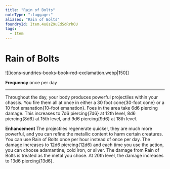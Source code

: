 ```yaml
---
title: "Rain of Bolts"
noteType: ":luggage:"
aliases: "Rain of Bolts"
foundryId: Item.4u8sZ9uEdSdRrhCU
tags:
  - Item
---
```


# Rain of Bolts
![[icons-sundries-books-book-red-exclamation.webp|150]]

**Frequency** once per day

* * *

Throughout the day, your body produces powerful projectiles within your chassis. You fire them all at once in either a 30 foot cone{30-foot cone} or a 10 foot emanation{10-foot emanation}. Foes in the area take 6d6 piercing damage. This increases to 7d6 piercing{7d6} at 12th level, 8d6 piercing{8d6} at 15th level, and 9d6 piercing{9d6} at 18th level.

**Enhancement** The projectiles regenerate quicker, they are much more powerful, and you can refine the metallic content to harm certain creatures. You can use Rain of Bolts once per hour instead of once per day. The damage increases to 12d6 piercing{12d6} and each time you use the action, you can choose adamantine, cold iron, or silver. The damage from Rain of Bolts is treated as the metal you chose. At 20th level, the damage increases to 13d6 piercing{13d6}.
